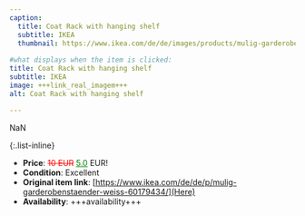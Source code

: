 ```yaml
---
caption:
  title: Coat Rack with hanging shelf
  subtitle: IKEA
  thumbnail: https://www.ikea.com/de/de/images/products/mulig-garderobenstaender-weiss__0388390_pe558491_s5.jpg
  
#what displays when the item is clicked:
title: Coat Rack with hanging shelf
subtitle: IKEA
image: +++link_real_imagem+++
alt: Coat Rack with hanging shelf

---
```

NaN

{:.list-inline} 
- **Price**: <span style="color:red"><del>10 EUR</del></span> <span style="color:green"><ins>5.0</ins></span> EUR!
- **Condition**: Excellent
- **Original item link**: [https://www.ikea.com/de/de/p/mulig-garderobenstaender-weiss-60179434/](Here)
- **Availability**: +++availability+++
